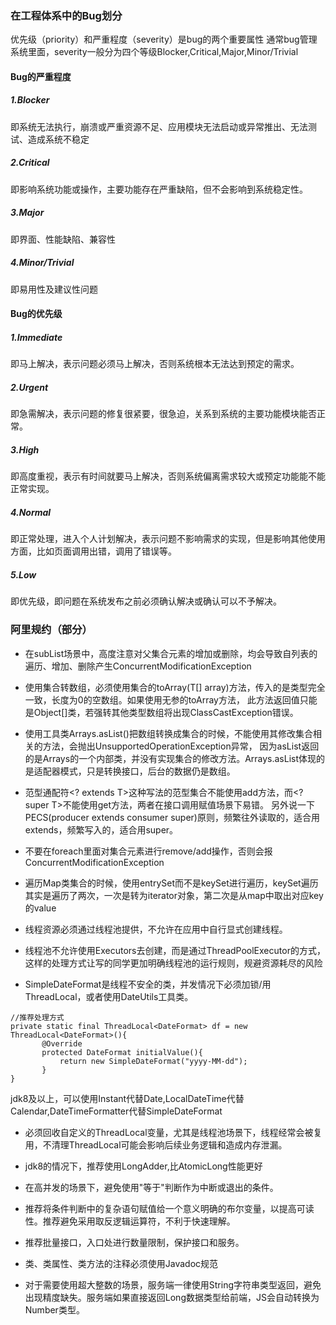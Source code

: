 ### 在工程体系中的Bug划分
优先级（priority）和严重程度（severity）是bug的两个重要属性
通常bug管理系统里面，severity一般分为四个等级Blocker,Critical,Major,Minor/Trivial

#### Bug的严重程度

##### 1.Blocker
即系统无法执行，崩溃或严重资源不足、应用模块无法启动或异常推出、无法测试、造成系统不稳定

##### 2.Critical
即影响系统功能或操作，主要功能存在严重缺陷，但不会影响到系统稳定性。

##### 3.Major
即界面、性能缺陷、兼容性

##### 4.Minor/Trivial
即易用性及建议性问题

#### Bug的优先级    
##### 1.Immediate
即马上解决，表示问题必须马上解决，否则系统根本无法达到预定的需求。

##### 2.Urgent
即急需解决，表示问题的修复很紧要，很急迫，关系到系统的主要功能模块能否正常。

##### 3.High
即高度重视，表示有时间就要马上解决，否则系统偏离需求较大或预定功能能不能正常实现。

##### 4.Normal
即正常处理，进入个人计划解决，表示问题不影响需求的实现，但是影响其他使用方面，比如页面调用出错，调用了错误等。

##### 5.Low
即优先级，即问题在系统发布之前必须确认解决或确认可以不予解决。

### 阿里规约（部分）
* 在subList场景中，高度注意对父集合元素的增加或删除，均会导致自列表的遍历、增加、删除产生ConcurrentModificationException

* 使用集合转数组，必须使用集合的toArray(T[] array)方法，传入的是类型完全一致，长度为0的空数组。如果使用无参的toArray方法，
此方法返回值只能是Object[]类，若强转其他类型数组将出现ClassCastException错误。

* 使用工具类Arrays.asList()把数组转换成集合的时候，不能使用其修改集合相关的方法，会抛出UnsupportedOperationException异常，
因为asList返回的是Arrays的一个内部类，并没有实现集合的修改方法。Arrays.asList体现的是适配器模式，只是转换接口，后台的数据仍是数组。

* 范型通配符<? extends T>这种写法的范型集合不能使用add方法，而<? super T>不能使用get方法，两者在接口调用赋值场景下易错。
另外说一下PECS(producer extends consumer super)原则，频繁往外读取的，适合用extends，频繁写入的，适合用super。

* 不要在foreach里面对集合元素进行remove/add操作，否则会报ConcurrentModificationException

* 遍历Map类集合的时候，使用entrySet而不是keySet进行遍历，keySet遍历其实是遍历了两次，一次是转为iterator对象，第二次是从map中取出对应key的value

* 线程资源必须通过线程池提供，不允许在应用中自行显式创建线程。

* 线程池不允许使用Executors去创建，而是通过ThreadPoolExecutor的方式，这样的处理方式让写的同学更加明确线程池的运行规则，规避资源耗尽的风险

* SimpleDateFormat是线程不安全的类，并发情况下必须加锁/用ThreadLocal，或者使用DateUtils工具类。
```
//推荐处理方式
private static final ThreadLocal<DateFormat> df = new ThreadLocal<DateFormat>(){
       @Override
       protected DateFormat initialValue(){
           return new SimpleDateFormat("yyyy-MM-dd");
       }
}
```
jdk8及以上，可以使用Instant代替Date,LocalDateTime代替Calendar,DateTimeFormatter代替SimpleDateFormat

* 必须回收自定义的ThreadLocal变量，尤其是线程池场景下，线程经常会被复用，不清理ThreadLocal可能会影响后续业务逻辑和造成内存泄漏。

* jdk8的情况下，推荐使用LongAdder,比AtomicLong性能更好

* 在高并发的场景下，避免使用"等于"判断作为中断或退出的条件。

* 推荐将条件判断中的复杂语句赋值给一个意义明确的布尔变量，以提高可读性。推荐避免采用取反逻辑运算符，不利于快速理解。

* 推荐批量接口，入口处进行数量限制，保护接口和服务。

* 类、类属性、类方法的注释必须使用Javadoc规范

* 对于需要使用超大整数的场景，服务端一律使用String字符串类型返回，避免出现精度缺失。服务端如果直接返回Long数据类型给前端，JS会自动转换为Number类型。


